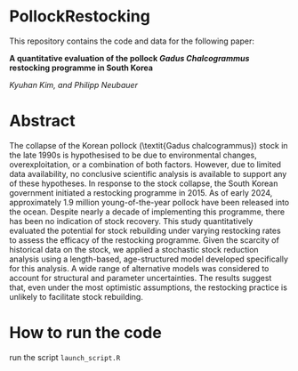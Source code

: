 # PollockRestocking

This repository contains the code and data for the following paper:

**A quantitative evaluation of the pollock *Gadus Chalcogrammus* restocking programme in South Korea**

*Kyuhan Kim, and Philipp Neubauer*

# Abstract

The collapse of the Korean pollock (\textit{Gadus chalcogrammus}) stock in the late 1990s is hypothesised to be due to environmental changes, overexploitation, or a combination of both factors. However, due to limited data availability, no conclusive scientific analysis is available to support any of these hypotheses. In response to the stock collapse, the South Korean government initiated a restocking programme in 2015. As of early 2024, approximately 1.9 million young-of-the-year pollock have been released into the ocean. Despite nearly a decade of implementing this programme, there has been no indication of stock recovery. This study quantitatively evaluated the potential for stock rebuilding under varying restocking rates to assess the efficacy of the restocking programme. Given the scarcity of historical data on the stock, we applied a stochastic stock reduction analysis using a length-based, age-structured model developed specifically for this analysis. A wide range of alternative models was considered to account for structural and parameter uncertainties. The results suggest that, even under the most optimistic assumptions, the restocking practice is unlikely to facilitate stock rebuilding.  

# How to run the code

run the script `launch_script.R` 

